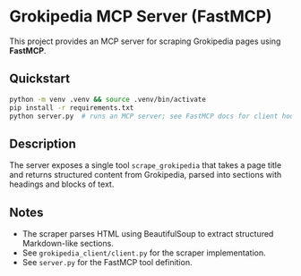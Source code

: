 # Grokipedia MCP Server (FastMCP)

This project provides an MCP server for scraping Grokipedia pages using **FastMCP**.

## Quickstart

```bash
python -m venv .venv && source .venv/bin/activate
pip install -r requirements.txt
python server.py  # runs an MCP server; see FastMCP docs for client hookup
```

## Description

The server exposes a single tool `scrape_grokipedia` that takes a page title and returns structured content from Grokipedia, parsed into sections with headings and blocks of text.

## Notes

- The scraper parses HTML using BeautifulSoup to extract structured Markdown-like sections.
- See `grokipedia_client/client.py` for the scraper implementation.
- See `server.py` for the FastMCP tool definition.
